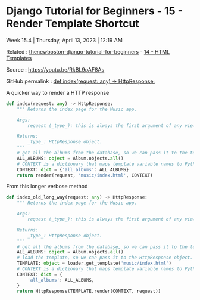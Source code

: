 # Django Tutorial for Beginners - 15 - Render Template Shortcut

Week 15.4 | Thursday, April 13, 2023 | 12:19 AM

Related : [thenewboston-django-tutorial-for-beginners](thenewboston-django-tutorial-for-beginners.md) - [14 - HTML Templates](14%20-%20HTML%20Templates.md)

Source : <https://youtu.be/RkBL9pAF8As>

GitHub permalink : [def index(request: any) -> HttpResponse:](https://github.com/matt2ology/django-thenewboston/blob/139864863b7e42527311b3619e91c6cb14170e22/website/music/views.py#L26-L39)

A quicker way to render a HTTP response

```python
def index(request: any) -> HttpResponse:
    """ Returns the index page for the Music app.

    Args:
        request (_type_): this is always the first argument of any view function.

    Returns:
        _type_: HttpResponse object.
    """
    # get all the albums from the database, so we can pass it to the template.
    ALL_ALBUMS: object = Album.objects.all()
    # CONTEXT is a dictionary that maps template variable names to Python objects.
    CONTEXT: dict = {'all_albums': ALL_ALBUMS}
    return render(request, 'music/index.html', CONTEXT)
```

From this longer verbose method

```python
def index_old_long_way(request: any) -> HttpResponse:
    """ Returns the index page for the Music app.

    Args:
        request (_type_): this is always the first argument of any view function.

    Returns:
        _type_: HttpResponse object.
    """
    # get all the albums from the database, so we can pass it to the template.
    ALL_ALBUMS: object = Album.objects.all()
    # load the template, so we can pass it to the HttpResponse object.
    TEMPLATE: object = loader.get_template('music/index.html')
    # CONTEXT is a dictionary that maps template variable names to Python objects.
    CONTEXT: dict = {
        'all_albums': ALL_ALBUMS,
    }
    return HttpResponse(TEMPLATE.render(CONTEXT, request))
```
